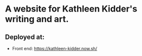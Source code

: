 # A website for Kathleen Kidder's writing and art.

## Deployed at:
- Front end: https://kathleen-kidder.now.sh/
